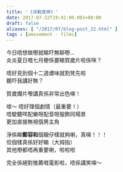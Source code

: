 ```yaml
---
title: '《決戰食神》'
date: 2017-07-22T19:42:00.001+08:00
draft: false
aliases: [ "/2017/07/blog-post_22.html" ]
tags : [amusement - films]
---
```


今日唔想做嘢就睇吓無聊嘢…  
炎炎夏日嘅七月梗係要睇賀歲片啦係咪？  

唔好見到個十二道燶味就割凳先啦  
聽吓我講好無？  
  
賀歲爛片嚟講真係非常出色㗎！  
  
嗱～ 唔好理個劇情（最重要！）  
唔駛聽咩配樂呀配音呀服飾同場景  
更加直接無視個男主角  
  
淨係睇**鄭容和**個靚仔樣就夠喇，真㗎！！！  
佢個樣真係好好睇（大拇指）  
其他嘢都唔再重要喇，啦啦啦  
  
完全係絕對推薦嘅電影啦，唔係講笑㗎～